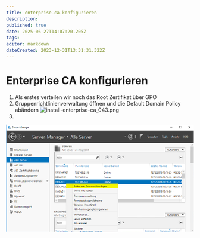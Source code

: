 ```yaml
---
title: enterprise-ca-konfigurieren
description: 
published: true
date: 2025-06-27T14:07:20.205Z
tags: 
editor: markdown
dateCreated: 2023-12-31T13:31:31.322Z
---
```


# Enterprise CA konfigurieren

1. Als erstes verteilen wir noch das Root Zertifikat über GPO
2. Gruppenrichtlinienverwaltung öffnen und die Default Domain Policy abändern
![install-enterprise-ca_043.png](/media/install-enterprise-ca_043.png)
3. 
![install-enterprise-ca_001.png](/media/install-enterprise-ca_001.png)
